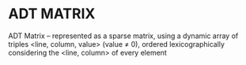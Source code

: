 # ADT MATRIX

ADT Matrix – represented as a sparse matrix, using a dynamic array of triples <line, column,
value> (value ≠ 0), ordered lexicographically considering the <line, column> of every
element
